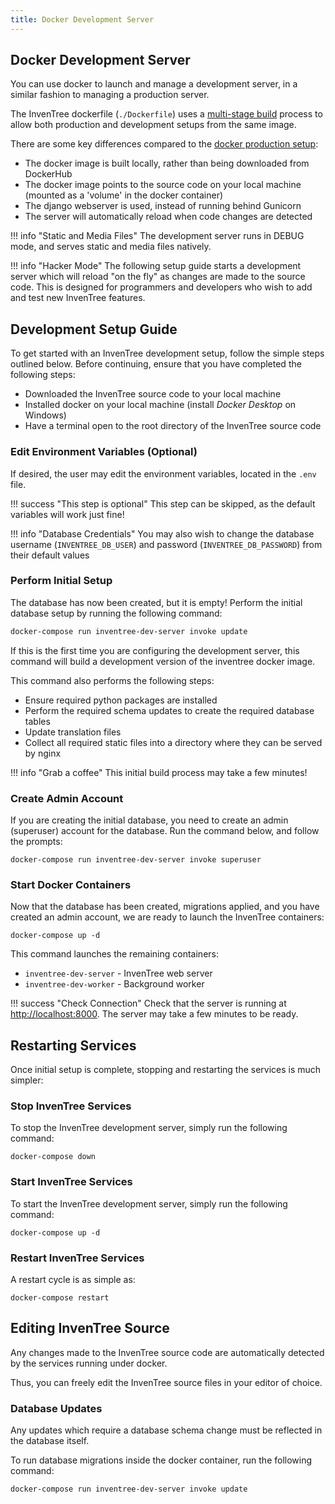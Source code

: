 ```yaml
---
title: Docker Development Server
---
```


## Docker Development Server

You can use docker to launch and manage a development server, in a similar fashion to managing a production server.

The InvenTree dockerfile (`./Dockerfile`) uses a [multi-stage build](https://docs.docker.com/develop/develop-images/multistage-build/) process to allow both production and development setups from the same image.

There are some key differences compared to the [docker production setup](./docker_prod.md):

- The docker image is built locally, rather than being downloaded from DockerHub
- The docker image points to the source code on your local machine (mounted as a 'volume' in the docker container)
- The django webserver is used, instead of running behind Gunicorn
- The server will automatically reload when code changes are detected

!!! info "Static and Media Files"
    The development server runs in DEBUG mode, and serves static and media files natively.

!!! info "Hacker Mode"
    The following setup guide starts a development server which will reload "on the fly" as changes are made to the source code. This is designed for programmers and developers who wish to add and test new InvenTree features.

## Development Setup Guide

To get started with an InvenTree development setup, follow the simple steps outlined below. Before continuing, ensure that you have completed the following steps:

- Downloaded the InvenTree source code to your local machine
- Installed docker on your local machine (install *Docker Desktop* on Windows)
- Have a terminal open to the root directory of the InvenTree source code 

### Edit Environment Variables (Optional)

If desired, the user may edit the environment variables, located in the `.env` file.

!!! success "This step is optional"
    This step can be skipped, as the default variables will work just fine!

!!! info "Database Credentials"
    You may also wish to change the database username (`INVENTREE_DB_USER`) and password (`INVENTREE_DB_PASSWORD`) from their default values

### Perform Initial Setup

The database has now been created, but it is empty! Perform the initial database setup by running the following command:

```bash
docker-compose run inventree-dev-server invoke update
```

If this is the first time you are configuring the development server, this command will build a development version of the inventree docker image.

This command also performs the following steps:

- Ensure required python packages are installed
- Perform the required schema updates to create the required database tables
- Update translation files
- Collect all required static files into a directory where they can be served by nginx

!!! info "Grab a coffee"
    This initial build process may take a few minutes!

### Create Admin Account

If you are creating the initial database, you need to create an admin (superuser) account for the database. Run the command below, and follow the prompts:

```
docker-compose run inventree-dev-server invoke superuser
```

### Start Docker Containers

Now that the database has been created, migrations applied, and you have created an admin account, we are ready to launch the InvenTree containers:

```
docker-compose up -d
```

This command launches the remaining containers:

- `inventree-dev-server` - InvenTree web server
- `inventree-dev-worker` - Background worker

!!! success "Check Connection"
    Check that the server is running at [http://localhost:8000](http://localhost:8000). The server may take a few minutes to be ready.

## Restarting Services

Once initial setup is complete, stopping and restarting the services is much simpler:

### Stop InvenTree Services

To stop the InvenTree development server, simply run the following command:

```
docker-compose down
```

### Start InvenTree Services

To start the InvenTree development server, simply run the following command:

```
docker-compose up -d
```

### Restart InvenTree Services

A restart cycle is as simple as:

```
docker-compose restart
```

## Editing InvenTree Source

Any changes made to the InvenTree source code are automatically detected by the services running under docker.

Thus, you can freely edit the InvenTree source files in your editor of choice.

### Database Updates

Any updates which require a database schema change must be reflected in the database itself.

To run database migrations inside the docker container, run the following command:

```
docker-compose run inventree-dev-server invoke update
```
